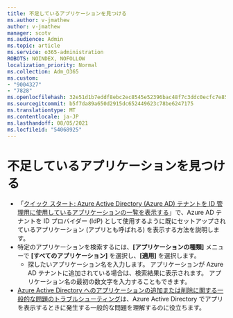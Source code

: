 ```yaml
---
title: 不足しているアプリケーションを見つける
ms.author: v-jmathew
author: v-jmathew
manager: scotv
ms.audience: Admin
ms.topic: article
ms.service: o365-administration
ROBOTS: NOINDEX, NOFOLLOW
localization_priority: Normal
ms.collection: Adm_O365
ms.custom:
- "9004327"
- "7828"
ms.openlocfilehash: 32e51d1b7eddf8ebc2ec8545e52396bac48f7c3ddc0ecfc7e85aea50ed5c452a
ms.sourcegitcommit: b5f7da89a650d2915dc652449623c78be6247175
ms.translationtype: MT
ms.contentlocale: ja-JP
ms.lasthandoff: 08/05/2021
ms.locfileid: "54068925"
---
```

# <a name="find-missing-applications"></a>不足しているアプリケーションを見つける

- 「[クイック スタート: Azure Active Directory (Azure AD) テナントを ID 管理用に使用しているアプリケーションの一覧を表示する](https://docs.microsoft.com/azure/active-directory/manage-apps/view-applications-portal)」で、Azure AD テナントを ID プロバイダー (IdP) として使用するように既にセットアップされているアプリケーション (アプリとも呼ばれる) を表示する方法を説明します。
- 特定のアプリケーションを検索するには、**[アプリケーションの種類]** メニューで **[すべてのアプリケーション]** を選択し、**[適用]** を選択します。
  - 探したいアプリケーション名を入力します。 アプリケーションが Azure AD テナントに追加されている場合は、検索結果に表示されます。 アプリケーション名の最初の数文字を入力することもできます。
- [Azure Active Directory へのアプリケーションの追加または削除に関する一般的な問題のトラブルシューティング](https://docs.microsoft.com/azure/active-directory/manage-apps/troubleshoot-adding-apps)は、Azure Active Directory でアプリを表示するときに発生する一般的な問題を理解するのに役立ちます。
